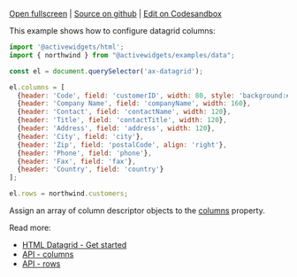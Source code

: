 
[Open fullscreen](/columns/) | [Source on github](https://github.com/activewidgets/html/tree/master/examples/columns) | [Edit on Codesandbox](https://codesandbox.io/s/github/activewidgets/html/tree/master/examples/columns)

This example shows how to configure datagrid columns:

```js
import '@activewidgets/html';
import { northwind } from "@activewidgets/examples/data";

const el = document.querySelector('ax-datagrid');

el.columns = [
  {header: 'Code', field: 'customerID', width: 80, style: 'background:#def', fixed: true},
  {header: 'Company Name', field: 'companyName', width: 160},
  {header: 'Contact', field: 'contactName', width: 120},
  {header: 'Title', field: 'contactTitle', width: 120},
  {header: 'Address', field: 'address', width: 120},
  {header: 'City', field: 'city'},
  {header: 'Zip', field: 'postalCode', align: 'right'},
  {header: 'Phone', field: 'phone'},
  {header: 'Fax', field: 'fax'},
  {header: 'Country', field: 'country'}
];

el.rows = northwind.customers;
```

Assign an array of column descriptor objects to the [columns](https://docs.activewidgets.com/api/datagrid/columns/) property.

Read more:

- [HTML Datagrid - Get started](https://docs.activewidgets.com/guide/env/html/#data-properties)
- [API - columns](https://docs.activewidgets.com/api/datagrid/columns/)
- [API - rows](https://docs.activewidgets.com/api/datagrid/rows/)